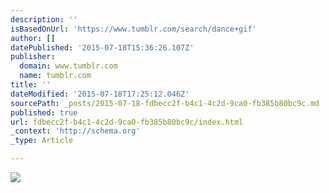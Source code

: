 ```yaml
---
description: ''
isBasedOnUrl: 'https://www.tumblr.com/search/dance+gif'
author: []
datePublished: '2015-07-18T15:36:26.107Z'
publisher:
  domain: www.tumblr.com
  name: tumblr.com
title: ''
dateModified: '2015-07-18T17:25:12.046Z'
sourcePath: _posts/2015-07-18-fdbecc2f-b4c1-4c2d-9ca0-fb385b80bc9c.md
published: true
url: fdbecc2f-b4c1-4c2d-9ca0-fb385b80bc9c/index.html
_context: 'http://schema.org'
_type: Article

---
```

![](https://38.media.tumblr.com/0bf2853079ceb0fcca2536399f45fc00/tumblr_nmyr8f2AtN1snv6hwo1_500.gif)